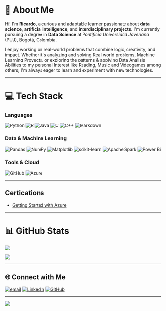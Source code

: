 # 💫 About Me

Hi! I'm **Ricardo**, a curious and adaptable learner passionate about **data science**, **artificial intelligence**, and **interdisciplinary projects**. I'm currently pursuing a degree in **Data Science** at *Pontificia Universidad Javeriana* (PUJ), Bogotá, Colombia.

I enjoy working on real-world problems that combine logic, creativity, and impact. Whether it's analyzing and solving Real world problems, Machine Learning Proyects, or exploring the patterns & applying Data Analisis Abilities to my personal Interest like Reading, Music and Videogames among others; I'm always eager to learn and experiment with new technologies.

---

# 💻 Tech Stack

### Languages
![Python](https://img.shields.io/badge/python-3670A0?style=for-the-badge&logo=python&logoColor=ffdd54)
![R](https://img.shields.io/badge/r-%23276DC3.svg?style=for-the-badge&logo=r&logoColor=white)
![Java](https://img.shields.io/badge/java-%23ED8B00.svg?style=for-the-badge&logo=openjdk&logoColor=white)
![C](https://img.shields.io/badge/c-%2300599C.svg?style=for-the-badge&logo=c&logoColor=white)
![C++](https://img.shields.io/badge/c++-%2300599C.svg?style=for-the-badge&logo=c%2B%2B&logoColor=white)
![Markdown](https://img.shields.io/badge/markdown-%23000000.svg?style=for-the-badge&logo=markdown&logoColor=white)

### Data & Machine Learning
![Pandas](https://img.shields.io/badge/pandas-%23150458.svg?style=for-the-badge&logo=pandas&logoColor=white)
![NumPy](https://img.shields.io/badge/numpy-%23013243.svg?style=for-the-badge&logo=numpy&logoColor=white)
![Matplotlib](https://img.shields.io/badge/Matplotlib-%23ffffff.svg?style=for-the-badge&logo=Matplotlib&logoColor=black)
![scikit-learn](https://img.shields.io/badge/scikit--learn-%23F7931E.svg?style=for-the-badge&logo=scikit-learn&logoColor=white)
![Apache Spark](https://img.shields.io/badge/Apache%20Spark-FDEE21?style=for-the-badge&logo=apachespark&logoColor=black)
![Power Bi](https://img.shields.io/badge/power_bi-F2C811?style=for-the-badge&logo=powerbi&logoColor=black)

### Tools & Cloud
![GitHub](https://img.shields.io/badge/github-%23121011.svg?style=for-the-badge&logo=github&logoColor=white)
![Azure](https://img.shields.io/badge/azure-%230072C6.svg?style=for-the-badge&logo=microsoftazure&logoColor=white)

---

## Certications

- [Getting Started with Azure](https://coursera.org/share/821e2779ca55cad8f6b204a1492063ff)

---

# 📊 GitHub Stats

![](https://github-readme-stats.vercel.app/api?username=RicardoHurtadoF&theme=darcula&hide_border=false&include_all_commits=true&count_private=true)

![](https://github-readme-stats.vercel.app/api/top-langs/?username=RicardoHurtadoF&theme=darcula&hide_border=false&layout=compact)

---

## 🌐 Connect with Me

[![email](https://img.shields.io/badge/Email-D14836?logo=gmail&logoColor=white)](mailto:rahurtadof@gmail.com)
[![LinkedIn](https://img.shields.io/badge/LinkedIn-0A66C2?logo=linkedin&logoColor=white)](https://www.linkedin.com/in/tuusuario)
[![GitHub](https://img.shields.io/badge/GitHub-100000?logo=github&logoColor=white)](https://github.com/RicardoHurtadoF)

---


[![](https://visitcount.itsvg.in/api?id=RicardoHurtadoF&icon=0&color=0)](https://visitcount.itsvg.in)

<!-- Proudly created with GPRM ( https://gprm.itsvg.in ) -->
